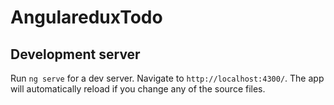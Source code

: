 # AngulareduxTodo

## Development server

Run `ng serve` for a dev server. Navigate to `http://localhost:4300/`. The app will automatically reload if you change any of the source files.

